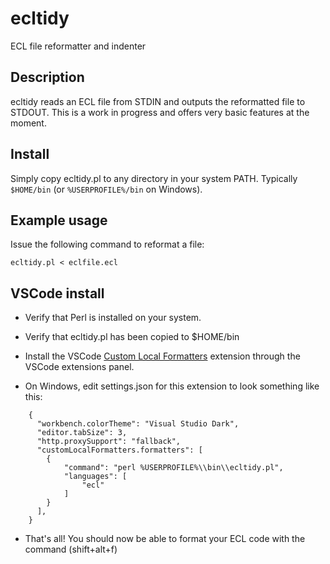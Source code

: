 # ecltidy
ECL file reformatter and indenter

## Description
ecltidy reads an ECL file from STDIN and outputs the reformatted file to STDOUT.
This is a work in progress and offers very basic features at the moment.  

## Install
Simply copy ecltidy.pl to any directory in your system PATH.  Typically `$HOME/bin` (or `%USERPROFILE%/bin` on Windows).

## Example usage
Issue the following command to reformat a file:

    ecltidy.pl < eclfile.ecl

## VSCode install 
* Verify that Perl is installed on your system. 

* Verify that ecltidy.pl has been copied to $HOME/bin

* Install the VSCode [Custom Local Formatters](https://marketplace.visualstudio.com/items?itemName=jkillian.custom-local-formatters) extension through the VSCode extensions panel.

* On Windows, edit settings.json for this extension to look something like this:

~~~~
    {
      "workbench.colorTheme": "Visual Studio Dark",
      "editor.tabSize": 3,
      "http.proxySupport": "fallback",
      "customLocalFormatters.formatters": [
        {
            "command": "perl %USERPROFILE%\\bin\\ecltidy.pl",
            "languages": [
                "ecl"
            ]
        }
      ],
    }
~~~~

* That's all!  You should now be able to format your ECL code with the command (shift+alt+f)
